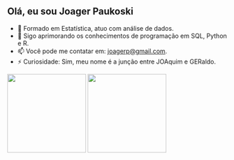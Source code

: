 ## Olá, eu sou Joager Paukoski

- 🔭 Formado em Estatística, atuo com análise de dados.
- 🌱 Sigo aprimorando os conhecimentos de programação em SQL, Python e R. 
- 📫 Você pode me contatar em: joagerp@gmail.com.
- ⚡ Curiosidade: Sim, meu nome é a junção entre JOAquim e GERaldo.

<div>
<img height= "180cm" src="https://github-readme-stats.vercel.app/api?username=Joager-Paukoski&show_icons=true&theme=nightowl"/>
<img height= "180cm" src="https://github-readme-stats.vercel.app/api/top-langs/?username=Joager-Paukoski&show_icons=true&theme=nightowl&layout=compact"/>
</div>

